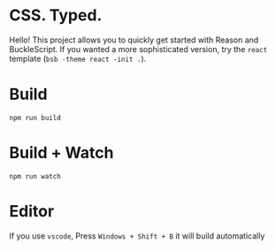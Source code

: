 # CSS. Typed.

Hello! This project allows you to quickly get started with Reason and BuckleScript. If you wanted a more sophisticated version, try the `react` template (`bsb -theme react -init .`).

# Build
```
npm run build
```

# Build + Watch

```
npm run watch
```


# Editor
If you use `vscode`, Press `Windows + Shift + B` it will build automatically

